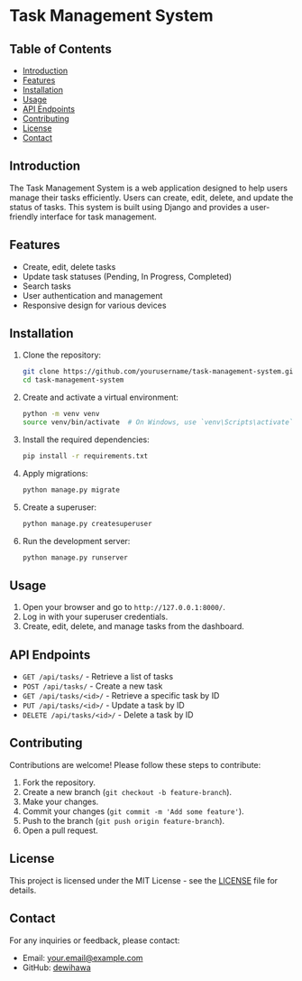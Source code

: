 # Task Management System

## Table of Contents
- [Introduction](#introduction)
- [Features](#features)
- [Installation](#installation)
- [Usage](#usage)
- [API Endpoints](#api-endpoints)
- [Contributing](#contributing)
- [License](#license)
- [Contact](#contact)

## Introduction
The Task Management System is a web application designed to help users manage their tasks efficiently. Users can create, edit, delete, and update the status of tasks. This system is built using Django and provides a user-friendly interface for task management.

## Features
- Create, edit, delete tasks
- Update task statuses (Pending, In Progress, Completed)
- Search tasks
- User authentication and management
- Responsive design for various devices

## Installation
1. Clone the repository:
    ```sh
    git clone https://github.com/yourusername/task-management-system.git
    cd task-management-system
    ```

2. Create and activate a virtual environment:
    ```sh
    python -m venv venv
    source venv/bin/activate  # On Windows, use `venv\Scripts\activate`
    ```

3. Install the required dependencies:
    ```sh
    pip install -r requirements.txt
    ```

4. Apply migrations:
    ```sh
    python manage.py migrate
    ```

5. Create a superuser:
    ```sh
    python manage.py createsuperuser
    ```

6. Run the development server:
    ```sh
    python manage.py runserver
    ```

## Usage
1. Open your browser and go to `http://127.0.0.1:8000/`.
2. Log in with your superuser credentials.
3. Create, edit, delete, and manage tasks from the dashboard.

## API Endpoints
- `GET /api/tasks/` - Retrieve a list of tasks
- `POST /api/tasks/` - Create a new task
- `GET /api/tasks/<id>/` - Retrieve a specific task by ID
- `PUT /api/tasks/<id>/` - Update a task by ID
- `DELETE /api/tasks/<id>/` - Delete a task by ID

## Contributing
Contributions are welcome! Please follow these steps to contribute:
1. Fork the repository.
2. Create a new branch (`git checkout -b feature-branch`).
3. Make your changes.
4. Commit your changes (`git commit -m 'Add some feature'`).
5. Push to the branch (`git push origin feature-branch`).
6. Open a pull request.

## License
This project is licensed under the MIT License - see the [LICENSE](LICENSE) file for details.

## Contact
For any inquiries or feedback, please contact:
- Email: your.email@example.com
- GitHub: [dewihawa](https://github.com/dewihawa)
